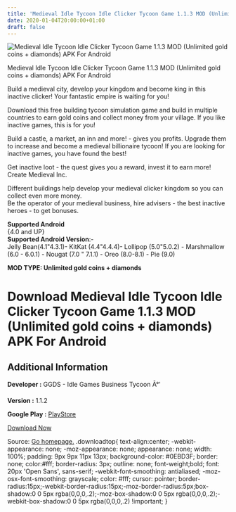 ```yaml
---
title: 'Medieval Idle Tycoon Idle Clicker Tycoon Game 1.1.3 MOD (Unlimited gold coins + diamonds) APK For Android'
date: 2020-01-04T20:00:00+01:00
draft: false
---
```


![Medieval Idle Tycoon Idle Clicker Tycoon Game 1.1.3 MOD (Unlimited gold coins + diamonds) APK For Android](https://i1.wp.com/apkhome.net/wp-content/uploads/2020/01/Medieval-Idle-Tycoon-Idle-Clicker-Tycoon-Game-1.1.3-MOD-Unlimited-gold-coins-diamonds.jpg "Medieval Idle Tycoon Idle Clicker Tycoon Game 1.1.3 MOD (Unlimited gold coins + diamonds) APK For Android")

  

Medieval Idle Tycoon Idle Clicker Tycoon Game 1.1.3 MOD (Unlimited gold coins + diamonds) APK For Android

Build a medieval city, develop your kingdom and become king in this inactive clicker! Your fantastic empire is waiting for you!

Download this free building tycoon simulation game and build in multiple countries to earn gold coins and collect money from your village. If you like inactive games, this is for you!

Build a castle, a market, an inn and more! - gives you profits. Upgrade them to increase and become a medieval billionaire tycoon! If you are looking for inactive games, you have found the best!

Get inactive loot - the quest gives you a reward, invest it to earn more! Create Medieval Inc.

Different buildings help develop your medieval clicker kingdom so you can collect even more money.  
Be the operator of your medieval business, hire advisers - the best inactive heroes - to get bonuses.

**Supported Android**  
{4.0 and UP}  
**Supported Android Version**:-  
Jelly Bean(4.1"4.3.1)- KitKat (4.4"4.4.4)- Lollipop (5.0"5.0.2) - Marshmallow (6.0 - 6.0.1) - Nougat (7.0 " 7.1.1) - Oreo (8.0-8.1) - Pie (9.0)

**MOD TYPE: Unlimited gold coins + diamonds**

Download Medieval Idle Tycoon Idle Clicker Tycoon Game 1.1.3 MOD (Unlimited gold coins + diamonds) APK For Android
==================================================================================================================

Additional Information
----------------------

**Developer :** GGDS - Idle Games Business Tycoon Ã°'

**Version :** 1.1.2

**Google Play :** [PlayStore](https://play.google.com/store/apps/details?id=com.GGDS.idle.medieval.tycoon)

  

[Download Now](https://store4app.co/post/medieval-idle-tycoon-idle-clicker-tycoon-game-1-1-3-mod-unlimited-gold-coins-diamonds-apk-for-android_1578163546)

  
Source: [Go homepage.](https://store4app.co/post/medieval-idle-tycoon-idle-clicker-tycoon-game-1-1-3-mod-unlimited-gold-coins-diamonds-apk-for-android_1578163546) .downloadtop{ text-align:center; -webkit-appearance: none; -moz-appearance: none; appearance: none; width: 100%; padding: 9px 9px 11px 13px; background-color: #0EBD3F; border: none; color:#fff; border-radius: 3px; outline: none; font-weight;bold; font: 20px 'Open Sans', sans-serif; -webkit-font-smoothing: antialiased; -moz-osx-font-smoothing: grayscale; color: #fff; cursor: pointer; border-radius:15px;-webkit-border-radius:15px;-moz-border-radius:5px;box-shadow:0 0 5px rgba(0,0,0,.2);-moz-box-shadow:0 0 5px rgba(0,0,0,.2);-webkit-box-shadow:0 0 5px rgba(0,0,0,.2) !important; }